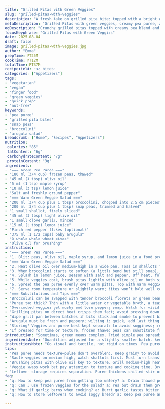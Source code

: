 ```yaml
---
title: "Grilled Pitas with Green Veggies"
slug: "grilled-pitas-with-veggies"
description: "A fresh take on grilled pita bites topped with a bright green veggie mix. Peas blended creamy with a touch of olive oil and lemon, paired with a warm sauté of snap peas, tender broccolini, and shallots. Garlic and a hint of maple syrup add depth. Pitas grilled to a golden crisp. Serves 32 finger-friendly pieces. A veggie-forward vegetarian dish free from nuts, dairy, and eggs. Slightly adjusted quantities and ingredients for balance and a touch more bite. Cook times flexible, focus on crunch and freshness for best results."
metaDescription: "Grilled Pitas with green veggies, creamy pea puree, and crisp sautéed broccolini, snap peas plus arugula. Nut-free vegan bites, packed with fresh textures, heat, and zing."
ogDescription: "Crunchy grilled pitas topped with creamy pea blend and warm snap peas, broccolini, shallots, hint of maple plus lemon sharpness. Vegan, nut-free, and texture-rich."
focusKeyphrase: "Grilled Pitas with Green Veggies"
date: 2025-08-04
draft: false
image: grilled-pitas-with-veggies.jpg
author: "Emma"
prepTime: PT25M
cookTime: PT12M
totalTime: PT37M
recipeYield: "32 bites"
categories: ["Appetizers"]
tags:
- "vegetarian"
- "vegan"
- "finger food"
- "green veggies"
- "quick prep"
- "nut-free"
keywords:
- "pea puree"
- "grilled pita bites"
- "snap peas"
- "broccolini"
- "arugula salad"
breadcrumb: ["Home", "Recipes", "Appetizers"]
nutrition: 
 calories: "85"
 fatContent: "6g"
 carbohydrateContent: "7g"
 proteinContent: "3g"
ingredients:
- "=== Green Pea Puree ==="
- "180 ml (3/4 cup) frozen peas, thawed"
- "45 ml (3 tbsp) olive oil"
- "5 ml (1 tsp) maple syrup"
- "10 ml (2 tsp) lemon juice"
- "Salt and freshly ground pepper"
- "=== Warm Green Veggie Salad ==="
- "200 ml (3/4 cup plus 1 tbsp) broccolini, chopped into 2.5 cm pieces"
- "200 ml (3/4 cup plus 1 tbsp) snap peas, trimmed and halved"
- "1 small shallot, finely sliced"
- "45 ml (3 tbsp) light olive oil"
- "1 small clove garlic, minced"
- "15 ml (1 tbsp) lemon juice"
- "Pinch red pepper flakes (optional)"
- "375 ml (1 1/2 cups) baby arugula"
- "3 whole whole wheat pitas"
- "Olive oil for brushing"
instructions:
- "=== Green Pea Puree ==="
- "1. Blitz peas, olive oil, maple syrup, and lemon juice in a food processor until smooth but slightly textured. Season with salt and pepper. Pause for taste; add more lemon if it feels dull. Set aside. The texture should remain a bit grainy to avoid being mushy."
- "=== Warm Green Veggie Salad ==="
- "2. Heat olive oil over medium-high in a wide pan. Toss in shallots first, stir often till translucent and fragrant but not brown—around 2 minutes. Add broccolini and snap peas; stir frequently. Listen for gentle sizzling—not furious frying."
- "3. When broccolini starts to soften (a little bend but still snap), about 5-6 minutes, add garlic and a pinch of red pepper flakes if using. Stir constantly to avoid burning the garlic, about one minute only—aromas will pop."
- "4. Splash in lemon juice, season with salt and pepper. Off heat, fold in arugula quickly—the residual heat wilts it just the right amount without turning slimy. Set mixture aside to warm but not hot."
- "5. While veggies cook, brush pitas lightly with olive oil on both sides. Grill in a cast iron or ridged pan over medium-high heat. Flip once you see golden grill marks and pita puffs slightly, around 2-3 minutes each side. Avoid charring edges."
- "6. Spread the pea puree evenly over warm pitas. Top with warm veggie salad. Cut into triangles or squares while still warm to keep filling from slipping."
- "7. Serve room temperature or slightly warm; bites won’t hold well cold. Leftovers best gently reheated in oven to revive crisp."
- "=== Substitutions and Tips ==="
- "Broccolini can be swapped with tender broccoli florets or green beans. Snap peas replaced with green beans if needed. Maple syrup works better than honey here because it’s vegan and blends more subtly with lemon. If no arugula, baby spinach works but watch the wilting time—it’s more delicate."
- "Puree too thick? Thin with a little water or vegetable broth, a teaspoon at a time. Too thin? Add more peas or a small handful of baby spinach for color and body."
- "Overcooked veggies get mushy and lose peppery snap. Watch for vivid green color and test bite for resistant crunch before garlic addition."
- "Grilling pitas on direct heat crisps them fast; avoid pressing down or they get soggy. If grill pan not available, dry nonstick skillet with oil works but less char."
- "Wipe grill pan between batches if bits stick and smoke to prevent bitterness."
- "Arugula must be fresh and peppery; wilting is quick, add last thing. Can swap lemon juice for yuzu or lime for twist. Garlic is powerful; add at the end of cooking to preserve brightness."
- "Storing? Veggies and puree best kept separate to avoid sogginess; reheat veggies gently in pan with splash olive oil."
- "If pressed for time or texture, frozen thawed peas can substitute fresh in puree for speed but drain well to avoid watery puree."
introduction: "Sometimes, green means complex. Tried simple pea spreads, ended with dull piles. Learned to keep texture alive—pulse instead of puree. Oil choice changes flavor profile drastically; olive oil over veggie oils brings earthier taste and silk to pea puree. Warm greens bow out fast, don’t overcook, or they turn limp, tasteless. Arugula added last keeps that peppery zing, contrast essential against lemon-must maple sweetness in dressing. Grilling pitas on cast iron pan? Yes, a must. Bubbles form, char lines make texture pop. And no soggy bread here; brush well with oil or it’s just cracker hard. These bites travel nicely, but best fresh. Pack leftovers separate. You want crunch, heat, and bite all the way through."
ingredientsNote: "Quantities adjusted for a slightly smaller batch, keeping proportions balanced. Maple syrup subbed for honey to shift sweetness profile and accommodate vegan needs—if maple absent, agave or light corn syrup okay but watch for overpowering flavors. Broccolini and snap peas swapped in for asparagus and soybeans; they keep green texture vibrant and chew pleasant. Arugula key; baby spinach wilts too fast but can work in pinch. Olive oil essential—affects flavor and texture, don’t use bargain vegetable oil. Garlic carefully added late to avoid bitterness. Pitas whole wheat for texture and flavor, but any flatbread can substitute; pita’s pocket helps hold filling intact. Brush well with oil before grilling to avoid dryness or splintering crust. These veggies cook fast; precut and have ingredients prepped to keep pace. Frozen veggies require good draining. "
instructionsNote: "Go visual and tactile, not rigid on times. Pea puree should feel creamy but grainy, not watery. Stop processing before too smooth; a little bite is good. Sauté veggies until they glisten and have a bit of crunch still, bright color intact. You hear the gentle sizzle, smell fresh garlic blooming—that’s when to add juice and off heat. Don’t wilt greens too long—touch them to see if just soft. For pitas, look for golden grill lines and a slight puff. The combination of crisp bread, creamy puree, and warm layered greens is a balance of texture and temperature. Cut warm for neat slices. Hands down, prepping mise en place is key; once veggies hit pan, move fast. Adjust seasoning mid-way to avoid under or oversalting. Use high heat for quick cooking but moderate so garlic doesn’t burn. Keep garlic minced finely to distribute flavor without large bites. Oiling the grill pan keeps bread from sticking and adds extra flavor—skip oil and you’ll risk cold spots and tearing. Leftovers? Veggie salad loses punch if dry reheated, add splash oil or juice to revive. Puree can thicken when chilled; stir or thin with small amount water or broth before spreading again."
tips:
- "Pea puree needs texture—pulse don't overblend. Keep grainy to avoid dull mush. Add lemon incrementally, taste as you go; acidity sharpens pea flavor. Draining thawed peas well cuts watery puree risk. Use good olive oil not bargain brands; changes silkiness and earthiness. Maple syrup over honey cuts sharp sweetness, suits punchy lemon base."
- "Sauté veggies on medium high, watch shallots first. Must turn translucent no brown—about 2 minutes. Then snap peas and broccolini. Stir often; listen for soft sizzle, not loud fry. Garlic goes last, one minute only to avoid bitter harshness. Red pepper flakes optional but add subtle bite. Off heat fold arugula fast. Too long wilts to limp green mush."
- "Brushing pitas with olive oil key to texture. Grill medium-high heat. Flip when grill marks golden and pita puffs — usually 2-3 minutes per side. Avoid pressing or charring edges, crisp but soft enough to fold. If no grill pan, dry skillet works but watch heat; less color development. Let pitas rest warm before spreading pea puree for best mouthfeel."
- "Veggie swaps work but pay attention to texture and cooking time. Broccoli florets replace broccolini but need careful timing to retain bite. Green beans instead of snap peas; same crunch goal but adjust blanch time. Baby spinach can substitute arugula but add last second; wilts fast and loses peppery punch. Lemon juice can bend to lime or yuzu for twist, but respect final acidity balance."
- "Leftover storage requires separation. Puree thickens chilled—stir or add splash water or broth to restore spreadability. Veggie salad reheated gently in a pan with a splash of oil revives texture. Too hot or dry kills crunch. If pressed for time, thawed frozen peas swap fresh but drain well before processing. Mise en place mandatory for timing; veggies cook fast, prep ahead."
faq:
- "q: How to keep pea puree from getting too watery? a: Drain thawed peas well. Pulse only coarse. Add lemon juice little by little. Water or broth to thin if too thick. Avoid overblending—texture matters. Olive oil choice impacts mouthfeel too."
- "q: Can I use frozen veggies for the salad? a: Yes but drain them great. Frozen broccolini or green beans fine with quick stir. Fresh preferred for crunch and color. Thawed snap peas work but test bite before garlic addition–look for bright green, snap feel."
- "q: What if garlic burns when cooking? a: Burnt garlic tastes bitter and ruins dish. Add garlic last minute on medium heat. Stir constantly, one minute max. If burnt start over or remove bits. Use minced garlic finely to spread flavor evenly without raw bites."
- "q: How to store leftovers to avoid soggy bread? a: Keep pea puree and veggie salad separate. Store pitas in airtight container. Reheat salad gently with splash oil. Spread pea puree only before serving again. Avoid cold storage of filled pitas—they get limp fast."

---
```

